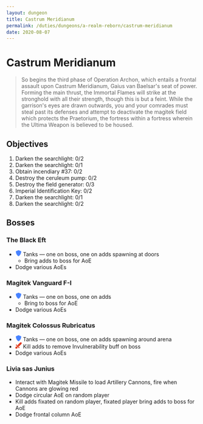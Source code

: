 ```yaml
---
layout: dungeon
title: Castrum Meridianum
permalink: /duties/dungeons/a-realm-reborn/castrum-meridianum
date: 2020-08-07
---
```


# Castrum Meridianum

> So begins the third phase of Operation Archon, which entails a frontal assault upon Castrum Meridianum, Gaius van Baelsar's seat of power. Forming the main thrust, the Immortal Flames will strike at the stronghold with all their strength, though this is but a feint. While the garrison's eyes are drawn outwards, you and your comrades must steal past its defenses and attempt to deactivate the magitek field which protects the Praetorium, the fortress within a fortress wherein the Ultima Weapon is believed to be housed.

## Objectives

1. Darken the searchlight: 0/2
2.  Darken the searchlight: 0/1
3.  Obtain incendiary #37: 0/2
4.  Destroy the ceruleum pump: 0/2
5.  Destroy the field generator: 0/3
6.  Imperial Identification Key: 0/2
7.  Darken the searchlight: 0/1
8.  Darken the searchlight: 0/2

## Bosses

### The Black Eft

- ![](/assets/icons/role-tank.png) Tanks — one on boss, one on adds spawning at doors
  - Bring adds to boss for AoE
- Dodge various AoEs

### Magitek Vanguard F-I

- ![](/assets/icons/role-tank.png) Tanks — one on boss, one on adds
  - Bring to boss for AoE
- Dodge various AoEs

### Magitek Colossus Rubricatus

- ![](/assets/icons/role-tank.png) Tanks — one on boss, one on adds spawning around arena
- ![](/assets/icons/role-dps.png) Kill adds to remove Invulnerability buff on boss
- Dodge various AoEs

### Livia sas Junius

- Interact with Magitek Missile to load Artillery Cannons, fire when Cannons are glowing red
- Dodge circular AoE on random player
- Kill adds fixated on random player, fixated player bring adds to boss for AoE
- Dodge frontal column AoE
